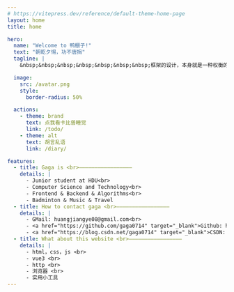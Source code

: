 ```yaml
---
# https://vitepress.dev/reference/default-theme-home-page
layout: home
title: home

hero:
  name: "Welcome to 鸭棚子!"
  text: "朝乾夕惕，功不唐捐"
  tagline: |
    &nbsp;&nbsp;&nbsp;&nbsp;&nbsp;&nbsp;&nbsp;框架的设计，本身就是一种权衡的艺术

  image:
    src: /avatar.png
    style:
      border-radius: 50%

  actions:
    - theme: brand
      text: 点我看卡比兽睡觉
      link: /todo/
    - theme: alt
      text: 胡言乱语
      link: /diary/

features:
  - title: Gaga is <br>—————————————————
    details: |
      - Junior student at HDU<br>
      - Computer Science and Technology<br>
      - Frontend & Backend & Algorithms<br>
      - Badminton & Music & Travel
  - title: How to contact gaga <br>—————————————————
    details: |
      - GMail: huangjiangye08@gmail.com<br>
      - <a href="https://github.com/gaga0714" target="_blank">Github: https://github.com/gaga0714</a><br>
      - <a href="https://blog.csdn.net/gaga0714" target="_blank">CSDN: https://blog.csdn.net/gaga0714</a>
  - title: What about this website <br>—————————————————
    details: |
      - html，css，js <br>
      - vue3 <br>
      - http <br>
      - 浏览器 <br>
      - 实用小工具
---
```



<style>
/* 兼容不同版本的类名，并提升优先级 */
.VPHero .actions{
  justify-content: center !important;
  max-width: 501px;
  gap: 30px;
}
.VPHero .image img{
  position: absolute;
  top: 50%;
  left: 67%;
}
</style>
